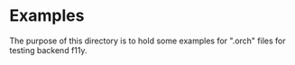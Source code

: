 # Examples

The purpose of this directory is to hold
some examples for ".orch" files for testing
backend f11y.